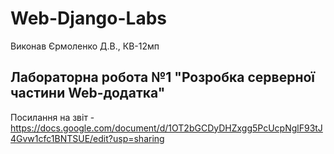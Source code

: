 # Web-Django-Labs
Виконав Єрмоленко Д.В., КВ-12мп
## Лабораторна робота №1 "Розробка серверної частини Web-додатка"
Посилання на звіт - https://docs.google.com/document/d/1OT2bGCDyDHZxgg5PcUcpNglF93tJ4Gvw1cfc1BNTSUE/edit?usp=sharing